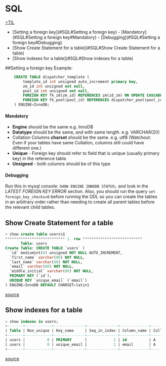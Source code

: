 # SQL
[<TIL](Programming.md)
- [Setting a foreign key](#SQL#Setting a foreign key)
        - [Mandatory](#SQL#Setting a foreign key#Mandatory)
        - [Debugging](#SQL#Setting a foreign key#Debugging)
- [Show Create Statement for a table](#SQL#Show Create Statement for a table)
- [Show indexes for a table](#SQL#Show indexes for a table)

##Setting a foreign key
Example:
```sql
    CREATE TABLE dispatcher_template (
        template_id int unsigned auto_increment primary key,
        zm_id int unsigned not null,
        pool_id int unsigned not null,
        FOREIGN KEY fk_zm(zm_id) REFERENCES zm(id_zm) ON UPDATE CASCADE ON DELETE RESTRICT,
        FOREIGN KEY fk_pool(pool_id) REFERENCES dispatcher_pool(pool_id) ON UPDATE CASCADE ON DELETE RESTRICT
    ) ENGINE=InnoDB;
```
#### Mandatory
* **Engine** should be the same e.g. InnoDB
* **Datatype** should be the same, and with same length. e.g. VARCHAR(20)
* Collation Columns **charset** should be the same. e.g. utf8 (Watchout: Even if your tables have same Collation, columns still could have different one.)
* **Unique** - Foreign key should refer to field that is unique (usually primary key) in the reference table.
* **Unsigned** - both columns should be of this type

#### Debugging
Run this in mysql console: `SHOW ENGINE INNODB STATUS;` and look in the _LATEST FOREIGN KEY ERROR_ section.
Also, you should run the query `set foreign_key_checks=0` before running the DDL so you can create the tables in an arbitrary order rather than needing to create all parent tables before the relevant child tables.


## Show Create Statement for a table
```sql
> show create table users\G
*************************** 1. row ***************************
       Table: users
Create Table: CREATE TABLE `users` (
  `id` mediumint(8) unsigned NOT NULL AUTO_INCREMENT,
  `first_name` varchar(80) NOT NULL,
  `last_name` varchar(80) NOT NULL,
  `email` varchar(80) NOT NULL,
  `middle_initial` varchar(80) NOT NULL,
  PRIMARY KEY (`id`),
  UNIQUE KEY `unique_email` (`email`)
) ENGINE=InnoDB DEFAULT CHARSET=latin1
```

[source](https://github.com/jbranchaud/til/blob/master/mysql/show-create-statement-for-a-table.md)


## Show indexes for a table
```sql
> show indexes in users;
+-------+------------+--------------+--------------+-------------+-----------+-------------+----------+--------+------+------------+---------+---------------+
| Table | Non_unique | Key_name     | Seq_in_index | Column_name | Collation | Cardinality | Sub_part | Packed | Null | Index_type | Comment | Index_comment |
+-------+------------+--------------+--------------+-------------+-----------+-------------+----------+--------+------+------------+---------+---------------+
| users |          0 | PRIMARY      |            1 | id          | A         |           0 |     NULL | NULL   |      | BTREE      |         |               |
| users |          0 | unique_email |            1 | email       | A         |           0 |     NULL | NULL   |      | BTREE      |         |               |
+-------+------------+--------------+--------------+-------------+-----------+-------------+----------+--------+------+------------+---------+---------------+
```

[source](https://github.com/jbranchaud/til/blob/master/mysql/show-indexes-for-a-table.md)
